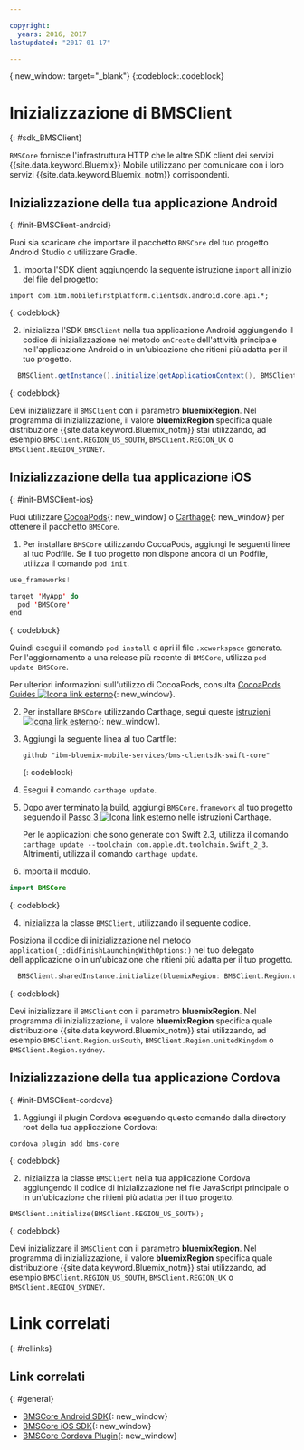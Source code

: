 ```yaml
---

copyright:
  years: 2016, 2017
lastupdated: "2017-01-17"

---
```

{:new_window: target="_blank"}
{:codeblock:.codeblock}

# Inizializzazione di BMSClient
{: #sdk_BMSClient}

`BMSCore` fornisce l'infrastruttura HTTP che le altre SDK client dei servizi {{site.data.keyword.Bluemix}} Mobile utilizzano per comunicare con i loro servizi {{site.data.keyword.Bluemix_notm}} corrispondenti.


## Inizializzazione della tua applicazione Android
{: #init-BMSClient-android}

Puoi sia scaricare che importare il pacchetto `BMSCore` del tuo progetto Android Studio o utilizzare Gradle.

1. Importa l'SDK client aggiungendo la seguente istruzione `import` all'inizio del file del progetto:

  ```
  import com.ibm.mobilefirstplatform.clientsdk.android.core.api.*;
  ```
  {: codeblock}

2. Inizializza l'SDK `BMSClient` nella tua applicazione Android aggiungendo il codice di inizializzazione nel metodo `onCreate` dell'attività principale nell'applicazione Android o in un'ubicazione che ritieni più adatta per il tuo progetto.

  ```Java
	BMSClient.getInstance().initialize(getApplicationContext(), BMSClient.REGION_US_SOUTH); // Assicurati che punti alla tua regione
  ```
  {: codeblock}

  Devi inizializzare il `BMSClient` con il parametro **bluemixRegion**. Nel programma di inizializzazione, il valore **bluemixRegion** specifica quale distribuzione {{site.data.keyword.Bluemix_notm}} stai utilizzando, ad esempio `BMSClient.REGION_US_SOUTH`, `BMSClient.REGION_UK` o `BMSClient.REGION_SYDNEY`.


## Inizializzazione della tua applicazione iOS
{: #init-BMSClient-ios}

Puoi utilizzare [CocoaPods](https://cocoapods.org){: new_window} o [Carthage](https://github.com/Carthage/Carthage){: new_window} per ottenere il pacchetto `BMSCore`.

1. Per installare `BMSCore` utilizzando CocoaPods, aggiungi le seguenti linee al tuo Podfile. Se il tuo progetto non dispone ancora di un Podfile, utilizza il comando `pod init`.

  ```Swift
  use_frameworks!

  target 'MyApp' do
    pod 'BMSCore'
  end
  ```
  {: codeblock}

  Quindi esegui il comando `pod install` e apri il file `.xcworkspace` generato. Per l'aggiornamento a una release più recente di `BMSCore`, utilizza `pod update BMSCore`.

  Per ulteriori informazioni sull'utilizzo di CocoaPods, consulta [CocoaPods Guides ![Icona link esterno](../icons/launch-glyph.svg "Icona link esterno")](https://guides.cocoapods.org/using/index.html "Icona link esterno"){: new_window}.

2. Per installare `BMSCore` utilizzando Carthage, segui queste [istruzioni ![Icona link esterno](../icons/launch-glyph.svg "Icona link esterno")](https://github.com/Carthage/Carthage#getting-started "Icona link esterno"){: new_window}.

  1. Aggiungi la seguente linea al tuo Cartfile:

      ```
      github "ibm-bluemix-mobile-services/bms-clientsdk-swift-core"
      ```
      {: codeblock}

  2. Esegui il comando `carthage update`.

  3. Dopo aver terminato la build, aggiungi `BMSCore.framework` al tuo progetto seguendo il [Passo 3 ![Icona link esterno](../icons/launch-glyph.svg "Icona link esterno")](https://github.com/Carthage/Carthage#getting-started "Icona link esterno") nelle istruzioni Carthage.

      Per le applicazioni che sono generate con Swift 2.3, utilizza il comando `carthage update --toolchain com.apple.dt.toolchain.Swift_2_3`. Altrimenti, utilizza il comando `carthage update`.

3. Importa il modulo.

  ```Swift
  import BMSCore
  ```
  {: codeblock}

4. Inizializza la classe `BMSClient`, utilizzando il seguente codice.

  Posiziona il codice di inizializzazione nel metodo `application(_:didFinishLaunchingWithOptions:)` nel tuo delegato dell'applicazione o in un'ubicazione che ritieni più adatta per il tuo progetto.

  ```Swift
    BMSClient.sharedInstance.initialize(bluemixRegion: BMSClient.Region.usSouth) // Assicurati che punti alla tua regione
  ```
  {: codeblock}

  Devi inizializzare il `BMSClient` con il parametro **bluemixRegion**. Nel programma di inizializzazione, il valore **bluemixRegion** specifica quale distribuzione {{site.data.keyword.Bluemix_notm}} stai utilizzando, ad esempio `BMSClient.Region.usSouth`, `BMSClient.Region.unitedKingdom` o `BMSClient.Region.sydney`.


## Inizializzazione della tua applicazione Cordova
{: #init-BMSClient-cordova}

1. Aggiungi il plugin Cordova eseguendo questo comando dalla directory root della tua applicazione Cordova:

  ```
  cordova plugin add bms-core
  ```
  {: codeblock}

2. Inizializza la classe `BMSClient` nella tua applicazione Cordova aggiungendo il codice di inizializzazione nel file JavaScript principale o in un'ubicazione che ritieni più adatta per il tuo progetto.

  ```
  BMSClient.initialize(BMSClient.REGION_US_SOUTH);
  ```
  {: codeblock}
	
  Devi inizializzare il `BMSClient` con il parametro **bluemixRegion**. Nel programma di inizializzazione, il valore **bluemixRegion** specifica quale distribuzione {{site.data.keyword.Bluemix_notm}} stai utilizzando, ad esempio `BMSClient.REGION_US_SOUTH`, `BMSClient.REGION_UK` o `BMSClient.REGION_SYDNEY`.


# Link correlati
{: #rellinks}

## Link correlati
{: #general}

* [BMSCore Android SDK](https://github.com/ibm-bluemix-mobile-services/bms-clientsdk-android-core){: new_window}
* [BMSCore iOS SDK](https://github.com/ibm-bluemix-mobile-services/bms-clientsdk-swift-core){: new_window}
* [BMSCore Cordova Plugin](https://github.com/ibm-bluemix-mobile-services/bms-clientsdk-cordova-plugin-core){: new_window}
